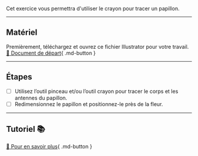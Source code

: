 Cet exercice vous permettra d'utiliser le crayon pour tracer un papillon.    
***  

## Matériel

Premièrement, téléchargez et ouvrez ce fichier Illustrator pour votre travail.   
[📁 Document de départ](https://cmontmorency365.sharepoint.com/:u:/s/TIM-582214-Animation2d77/ERWJ2rMCjKNGmAHXZypXpvYBZTtmGwQBeIIbfPrL1GzmnQ?e=dpO6KO){ .md-button }   <br>

***  
## Étapes

- [ ] Utilisez l’outil pinceau et/ou l’outil crayon pour tracer le corps et les antennes du papillon.
- [ ] Redimensionnez le papillon et positionnez-le près de la fleur.

***  

## Tutoriel 📚
[📖 Pour en savoir plus](https://helpx.adobe.com/ca_fr/illustrator/how-to/create-edit-artwork-with-paintbrush-pencil-tools.html?playlistPath=/services/playlist.helpx/products:SG_ILLUSTRATOR_1_1/learn-path:key-techniques/set-header:drawing/playlist:topic/fr_CA.json){ .md-button }   <br>
